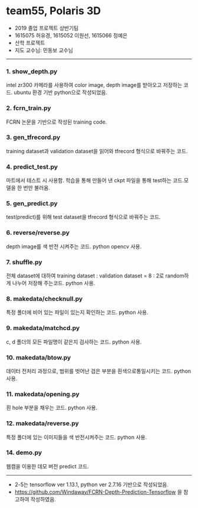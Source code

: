 # team55, Polaris 3D
- 2019 졸업 프로젝트 상반기팀
- 1615075 허유경, 1615052 이원선, 1615066 정예은
- 산학 프로젝트
- 지도 교수님: 민동보 교수님

---
### 1. show_depth.py
intel zr300 카메라를 사용하여 color image, depth image를 받아오고 저장하는 코드.
ubuntu 환경 기반 python으로 작성되었음.

### 2. fcrn_train.py
FCRN 논문을 기반으로 작성된 training code.

### 3. gen_tfrecord.py
training dataset과 validation dataset을 읽어와 tfrecord 형식으로 바꿔주는 코드.

### 4. predict_test.py
마트에서 테스트 시 사용함. 학습을 통해 만들어 낸 ckpt 파일을 통해 test하는 코드.모델을 한 번만 불러옴.

### 5. gen_predict.py
test(predict)를 위해 test dataset을 tfrecord 형식으로 바꿔주는 코드.

### 6. reverse/reverse.py
depth image를 색 반전 시켜주는 코드.
python opencv 사용.

### 7. shuffle.py
전체 dataset에 대하여 training dataset : validation dataset = 8 : 2로 random하게 나누어 저장해 주는코드.
python 사용.

### 8. makedata/checknull.py
특정 폴더에 비어 있는 파일이 있는지 확인하는 코드.
python 사용.

### 9. makedata/matchcd.py
c, d 폴더의 모든 파일명이 같은지 검사하는 코드.
python 사용.

### 10. makedata/btow.py
데이터 전처리 과정으로, 범위를 벗어난 검은 부분을 흰색으로통일시키는 코드.
python 사용.

### 11. makedata/opening.py
흰 hole 부분을 채우는 코드.
python 사용.

### 12. makedata/reverse.py
특정 폴더에 있는 이미지들을 색 반전시켜주는 코드.
python 사용.

### 14. demo.py
웹캠을 이용한 데모 버전 predict 코드.
 
---
* 2-5는 tensorflow ver 1.13.1, python ver 2.7.16 기반으로 작성되었음.
* https://github.com/Windaway/FCRN-Depth-Prediction-Tensorflow 을 참고하여 작성하였음.
